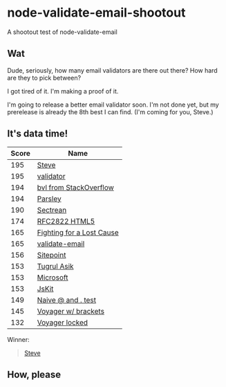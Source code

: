 node-validate-email-shootout
============================

A shootout test of node-validate-email





Wat
---

Dude, seriously, how many email validators are there out there?  How hard are
they to pick between?

I got tired of it.  I'm making a proof of it.

I'm going to release a better email validator soon.  I'm not done yet, but my
prerelease is already the 8th best I can find.  (I'm coming for you, Steve.)





It's data time!
---------------

| Score | Name |
|-------|------|
| 195 | [Steve](http://stackoverflow.com/a/10906478/763127) |
| 195 | [validator](https://www.npmjs.org/package/validator) |
| 194 | [bvl from StackOverflow](http://stackoverflow.com/a/16016476/763127) |
| 194 | [Parsley](http://stackoverflow.com/a/25125279/763127) |
| 190 | [Sectrean](http://stackoverflow.com/a/46181/763127) |
| 174 | [RFC2822 HTML5](https://fightingforalostcause.net/content/misc/2006/compare-email-regex.php) |
| 165 | [Fighting for a Lost Cause](https://fightingforalostcause.net/content/misc/2006/compare-email-regex.php) |
| 165 | [validate-email](https://github.com/StoneCypher/node-validate-email) |
| 156 | [Sitepoint](http://www.sitepoint.com/javascript-validate-email-address-regex/) |
| 153 | [Tugrul Asik](http://stackoverflow.com/a/14622590/763127) |
| 153 | [Microsoft](http://stackoverflow.com/a/20373180/763127) |
| 153 | [JsKit](http://www.javascriptkit.com/script/script2/acheck.shtml) |
| 149 | [Naive @ and . test](http://stackoverflow.com/a/9204568/763127) |
| 145 | [Voyager w/ brackets](http://stackoverflow.com/a/9204568/763127) |
| 132 | [Voyager locked](http://stackoverflow.com/a/9204568/763127) |

Winner:

> [Steve](http://stackoverflow.com/a/10906478/763127)




How, please
-----------
